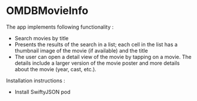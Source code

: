 # OMDBMovieInfo
The app implements following functionality :

- Search movies by title
- Presents the results of the search in a list; each cell in the list has a
  thumbnail image of the movie (if available) and the title
- The user can open a detail view of the movie by tapping on a movie.
  The details include a larger version of the movie poster and
  more details about the movie (year, cast, etc.).

Installation instructions :
- Install SwiftyJSON pod
